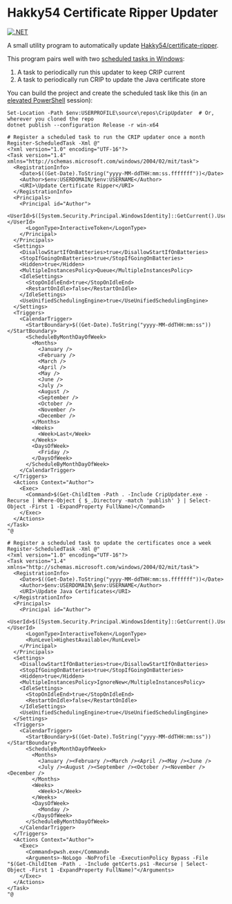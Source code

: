 # Hakky54 Certificate Ripper Updater

[![.NET](https://github.com/mavaddat/CripUpdater/actions/workflows/dotnet.yml/badge.svg)](https://github.com/mavaddat/CripUpdater/actions/workflows/dotnet.yml)

A small utility program to automatically update [Hakky54/certificate-ripper](https://github.com/Hakky54/certificate-ripper).

This program pairs well with two [scheduled tasks in Windows](https://en.wikipedia.org/wiki/Windows_Task_Scheduler):

1. A task to periodically run this updater to keep CRIP current
2. A task to periodically run CRIP to update the Java certificate store

You can build the project and create the scheduled task like this \(in an [elevated PowerShell](https://www.ninjaone.com/blog/open-an-elevated-powershell-prompt/) session\):

```pwsh
Set-Location -Path $env:USERPROFILE\source\repos\CripUpdater  # Or, wherever you cloned the repo
dotnet publish --configuration Release -r win-x64

# Register a scheduled task to run the CRIP updater once a month
Register-ScheduledTask -Xml @"
<?xml version="1.0" encoding="UTF-16"?>
<Task version="1.4" xmlns="http://schemas.microsoft.com/windows/2004/02/mit/task">
  <RegistrationInfo>
    <Date>$((Get-Date).ToString("yyyy-MM-ddTHH:mm:ss.fffffff"))</Date>
    <Author>$env:USERDOMAIN/$env:USERNAME</Author>
    <URI>\Update Certificate Ripper</URI>
  </RegistrationInfo>
  <Principals>
    <Principal id="Author">
      <UserId>$([System.Security.Principal.WindowsIdentity]::GetCurrent().User.Value)</UserId>
      <LogonType>InteractiveToken</LogonType>
    </Principal>
  </Principals>
  <Settings>
    <DisallowStartIfOnBatteries>true</DisallowStartIfOnBatteries>
    <StopIfGoingOnBatteries>true</StopIfGoingOnBatteries>
    <Hidden>true</Hidden>
    <MultipleInstancesPolicy>Queue</MultipleInstancesPolicy>
    <IdleSettings>
      <StopOnIdleEnd>true</StopOnIdleEnd>
      <RestartOnIdle>false</RestartOnIdle>
    </IdleSettings>
    <UseUnifiedSchedulingEngine>true</UseUnifiedSchedulingEngine>
  </Settings>
  <Triggers>
    <CalendarTrigger>
      <StartBoundary>$((Get-Date).ToString("yyyy-MM-ddTHH:mm:ss"))</StartBoundary>
      <ScheduleByMonthDayOfWeek>
        <Months>
          <January />
          <February />
          <March />
          <April />
          <May />
          <June />
          <July />
          <August />
          <September />
          <October />
          <November />
          <December />
        </Months>
        <Weeks>
          <Week>Last</Week>
        </Weeks>
        <DaysOfWeek>
          <Friday />
        </DaysOfWeek>
      </ScheduleByMonthDayOfWeek>
    </CalendarTrigger>
  </Triggers>
  <Actions Context="Author">
    <Exec>
      <Command>$(Get-ChildItem -Path . -Include CripUpdater.exe -Recurse | Where-Object { $_.Directory -match 'publish' } | Select-Object -First 1 -ExpandProperty FullName)</Command>
    </Exec>
  </Actions>
</Task>
"@

# Register a scheduled task to update the certificates once a week
Register-ScheduledTask -Xml @"
<?xml version="1.0" encoding="UTF-16"?>
<Task version="1.4" xmlns="http://schemas.microsoft.com/windows/2004/02/mit/task">
  <RegistrationInfo>
    <Date>$((Get-Date).ToString("yyyy-MM-ddTHH:mm:ss.fffffff"))</Date>
    <Author>$env:USERDOMAIN\$env:USERNAME</Author>
    <URI>\Update Java Certificates</URI>
  </RegistrationInfo>
  <Principals>
    <Principal id="Author">
      <UserId>$([System.Security.Principal.WindowsIdentity]::GetCurrent().User.Value)</UserId>
      <LogonType>InteractiveToken</LogonType>
      <RunLevel>HighestAvailable</RunLevel>
    </Principal>
  </Principals>
  <Settings>
    <DisallowStartIfOnBatteries>true</DisallowStartIfOnBatteries>
    <StopIfGoingOnBatteries>true</StopIfGoingOnBatteries>
    <Hidden>true</Hidden>
    <MultipleInstancesPolicy>IgnoreNew</MultipleInstancesPolicy>
    <IdleSettings>
      <StopOnIdleEnd>true</StopOnIdleEnd>
      <RestartOnIdle>false</RestartOnIdle>
    </IdleSettings>
    <UseUnifiedSchedulingEngine>true</UseUnifiedSchedulingEngine>
  </Settings>
  <Triggers>
    <CalendarTrigger>
      <StartBoundary>$((Get-Date).ToString("yyyy-MM-ddTHH:mm:ss"))</StartBoundary>
      <ScheduleByMonthDayOfWeek>
        <Months>
          <January /><February /><March /><April /><May /><June />
          <July /><August /><September /><October /><November /><December />
        </Months>
        <Weeks>
          <Week>1</Week>
        </Weeks>
        <DaysOfWeek>
          <Monday />
        </DaysOfWeek>
      </ScheduleByMonthDayOfWeek>
    </CalendarTrigger>
  </Triggers>
  <Actions Context="Author">
    <Exec>
      <Command>pwsh.exe</Command>
      <Arguments>-NoLogo -NoProfile -ExecutionPolicy Bypass -File "$(Get-ChildItem -Path . -Include getCerts.ps1 -Recurse | Select-Object -First 1 -ExpandProperty FullName)"</Arguments>
    </Exec>
  </Actions>
</Task>
"@

```
